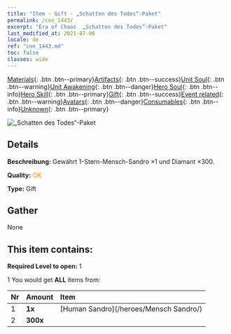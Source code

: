 ```yaml
---
title: "Item - Gift - „Schatten des Todes“-Paket"
permalink: /con_1443/
excerpt: "Era of Chaos  „Schatten des Todes“-Paket"
last_modified_at: 2021-07-06
locale: de
ref: "con_1443.md"
toc: false
classes: wide
---
```

 [Materials](/ItemsDE/){: .btn .btn--primary}[Artifacts](/ItemsDE/Artifacts/){: .btn .btn--success}[Unit Soul](/ItemsDE/UnitSoul/){: .btn .btn--warning}[Unit Awakening](/ItemsDE/UnitAwakening/){: .btn .btn--danger}[Hero Soul](/ItemsDE/HeroSoul/){: .btn .btn--info}[Hero Skill](/ItemsDE/HeroSkill/){: .btn .btn--primary}[Gift](/ItemsDE/Gift/){: .btn .btn--success}[Event related](/ItemsDE/Events/){: .btn .btn--warning}[Avatars](/ItemsDE/Avatars/){: .btn .btn--danger}[Consumables](/ItemsDE/Consumables/){: .btn .btn--info}[Unknown](/ItemsDE/Unknown/){: .btn .btn--primary}

 ![„Schatten des Todes“-Paket](/images/t/i_907057.png)

## Details
 **Beschreibung:** Gewährt 1-Stern-Mensch-Sandro ×1 und Diamant ×300.

 **Quality:** <span style="color: #FF8C00">OK</span>

 **Type:** Gift

## Gather

  None

## This item contains:

 **Required Level to open:** 1

 1 You would get **ALL** items  from:

  | Nr | Amount |     Item    |
  |:---|:-------|:------------|
  | 1 |  **1x** | [Human Sandro](/heroes/Mensch Sandro/) |  | 
  | 2 |  **300x** | <i class="fas fa-gem"/> |  | 
